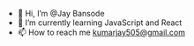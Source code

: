 - 👋 Hi, I’m @Jay Bansode
- 🌱 I’m currently learning JavaScript and React
- 📫 How to reach me kumarjay505@gmail.com

<!---
Jay-Bansode/Jay-Bansode is a ✨ special ✨ repository because its `README.md` (this file) appears on your GitHub profile.
You can click the Preview link to take a look at your changes.
--->

